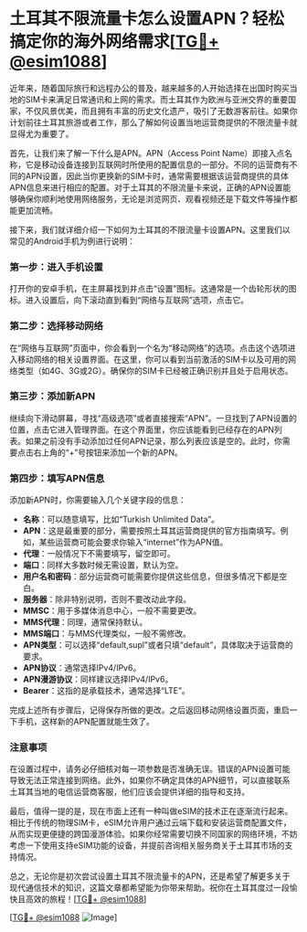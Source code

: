 # 土耳其不限流量卡怎么设置APN？轻松搞定你的海外网络需求[[TG💪+ @esim1088](https://t.me/s/esim1088)]

近年来，随着国际旅行和远程办公的普及，越来越多的人开始选择在出国时购买当地的SIM卡来满足日常通讯和上网的需求。而土耳其作为欧洲与亚洲交界的重要国家，不仅风景优美，而且拥有丰富的历史文化遗产，吸引了无数游客前往。如果你计划前往土耳其旅游或者工作，那么了解如何设置当地运营商提供的不限流量卡就显得尤为重要了。

首先，让我们来了解一下什么是APN。APN（Access Point Name）即接入点名称，它是移动设备连接到互联网时所使用的配置信息的一部分。不同的运营商有不同的APN设置，因此当你更换新的SIM卡时，通常需要根据该运营商提供的具体APN信息来进行相应的配置。对于土耳其的不限流量卡来说，正确的APN设置能够确保你顺利地使用网络服务，无论是浏览网页、观看视频还是下载文件等操作都能更加流畅。

接下来，我们就详细介绍一下如何为土耳其的不限流量卡设置APN。这里我们以常见的Android手机为例进行说明：

### 第一步：进入手机设置
打开你的安卓手机，在主屏幕找到并点击“设置”图标。这通常是一个齿轮形状的图标。进入设置后，向下滚动直到看到“网络与互联网”选项，点击它。

### 第二步：选择移动网络
在“网络与互联网”页面中，你会看到一个名为“移动网络”的选项。点击这个选项进入移动网络的相关设置界面。在这里，你可以看到当前激活的SIM卡以及可用的网络类型（如4G、3G或2G）。确保你的SIM卡已经被正确识别并且处于启用状态。

### 第三步：添加新APN
继续向下滑动屏幕，寻找“高级选项”或者直接搜索“APN”。一旦找到了APN设置的位置，点击它进入管理界面。在这个界面里，你应该能看到已经存在的APN列表。如果之前没有手动添加过任何APN记录，那么列表应该是空的。此时，你需要点击右上角的“+”号按钮来添加一个新的APN。

### 第四步：填写APN信息
添加新APN时，你需要输入几个关键字段的信息：
- **名称**：可以随意填写，比如“Turkish Unlimited Data”。
- **APN**：这是最重要的部分，需要按照土耳其运营商提供的官方指南填写。例如，某些运营商可能会要求你输入“internet”作为APN值。
- **代理**：一般情况下不需要填写，留空即可。
- **端口**：同样大多数时候无需设置，默认为空。
- **用户名和密码**：部分运营商可能需要你提供这些信息，但很多情况下都是空白。
- **服务器**：除非特别说明，否则不要改动此字段。
- **MMSC**：用于多媒体消息中心，一般不需要更改。
- **MMS代理**：同理，通常保持默认。
- **MMS端口**：与MMS代理类似，一般不需修改。
- **APN类型**：可以选择“default,supl”或者只填“default”，具体取决于运营商的要求。
- **APN协议**：通常选择IPv4/IPv6。
- **APN漫游协议**：同样建议选择IPv4/IPv6。
- **Bearer**：这指的是承载技术，通常选择“LTE”。

完成上述所有步骤后，记得保存所做的更改。之后返回移动网络设置页面，重启一下手机，这样新的APN配置就能生效了。

### 注意事项
在设置过程中，请务必仔细核对每一项参数是否准确无误。错误的APN设置可能导致无法正常连接到网络。此外，如果你不确定具体的APN细节，可以直接联系土耳其当地的电信运营商客服，他们应该会提供详细的指导和支持。

最后，值得一提的是，现在市面上还有一种叫做eSIM的技术正在逐渐流行起来。相比于传统的物理SIM卡，eSIM允许用户通过云端下载和安装运营商配置文件，从而实现更便捷的跨国漫游体验。如果你经常需要切换不同国家的网络环境，不妨考虑一下使用支持eSIM功能的设备，并提前咨询相关服务商关于土耳其市场的支持情况。

总之，无论你是初次尝试设置土耳其不限流量卡的APN，还是希望了解更多关于现代通信技术的知识，这篇文章都希望能为你带来帮助。祝你在土耳其度过一段愉快且高效的旅程！[[TG💪+ @esim1088](https://t.me/s/esim1088)]

[[TG💪+ @esim1088](https://t.me/s/esim1088) ![Image](https://i.postimg.cc/4NQfJmqS/Snipaste-2025-05-13-00-14-12.png)]